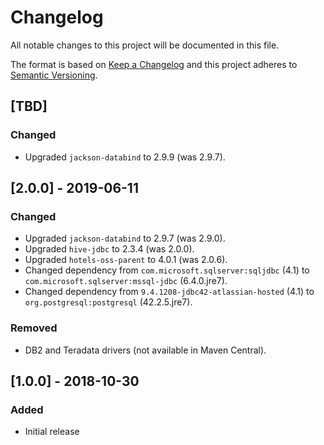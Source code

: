 # Changelog
All notable changes to this project will be documented in this file.

The format is based on [Keep a Changelog](http://keepachangelog.com/en/1.0.0/)
and this project adheres to [Semantic Versioning](http://semver.org/spec/v2.0.0.html).

## [TBD] 
### Changed
- Upgraded `jackson-databind` to 2.9.9 (was 2.9.7).

## [2.0.0] - 2019-06-11
### Changed
- Upgraded `jackson-databind` to 2.9.7 (was 2.9.0).
- Upgraded `hive-jdbc` to 2.3.4 (was 2.0.0).
- Upgraded `hotels-oss-parent` to 4.0.1 (was 2.0.6).
- Changed dependency from `com.microsoft.sqlserver:sqljdbc` (4.1) to `com.microsoft.sqlserver:mssql-jdbc` (6.4.0.jre7).
- Changed dependency from `9.4.1208-jdbc42-atlassian-hosted` (4.1) to `org.postgresql:postgresql` (42.2.5.jre7).

### Removed
- DB2 and Teradata drivers (not available in Maven Central).

## [1.0.0] - 2018-10-30
### Added
- Initial release
